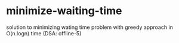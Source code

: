 # minimize-waiting-time
solution to minimizing wating time problem with greedy approach in O(n.logn) time (DSA: offline-5)
